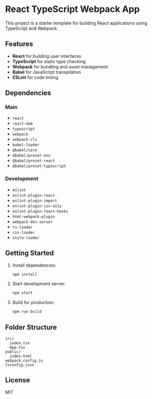 # React TypeScript Webpack App

This project is a starter template for building React applications using TypeScript and Webpack.

## Features

- **React** for building user interfaces
- **TypeScript** for static type checking
- **Webpack** for bundling and asset management
- **Babel** for JavaScript transpilation
- **ESLint** for code linting

## Dependencies

### Main

- `react`
- `react-dom`
- `typescript`
- `webpack`
- `webpack-cli`
- `babel-loader`
- `@babel/core`
- `@babel/preset-env`
- `@babel/preset-react`
- `@babel/preset-typescript`

### Development

- `eslint`
- `eslint-plugin-react`
- `eslint-plugin-import`
- `eslint-plugin-jsx-a11y`
- `eslint-plugin-react-hooks`
- `html-webpack-plugin`
- `webpack-dev-server`
- `ts-loader`
- `css-loader`
- `style-loader`

## Getting Started

1. Install dependencies:  
    ```bash
    npm install
    ```
2. Start development server:  
    ```bash
    npm start
    ```
3. Build for production:  
    ```bash
    npm run build
    ```

## Folder Structure

```
src/
  index.tsx
  App.tsx
public/
  index.html
webpack.config.js
tsconfig.json
```

## License

MIT
